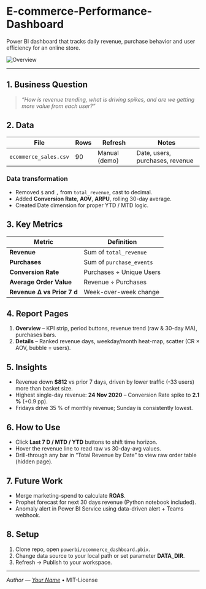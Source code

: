 # E-commerce-Performance-Dashboard
Power BI dashboard that tracks daily revenue, purchase behavior and user efficiency for an online store.

![Overview](img/overview.gif)

---

## 1. Business Question  
> *“How is revenue trending, what is driving spikes, and are we getting more value from each user?”*

## 2. Data
| File | Rows | Refresh | Notes |
|------|------|---------|-------|
| `ecommerce_sales.csv` | 90 | Manual (demo) | Date, users, purchases, revenue |

### Data transformation
* Removed `$` and `,` from `total_revenue`, cast to decimal.  
* Added **Conversion Rate**, **AOV**, **ARPU**, rolling 30-day average.  
* Created Date dimension for proper YTD / MTD logic.

## 3. Key Metrics
| Metric | Definition |
|--------|------------|
| **Revenue** | Sum of `total_revenue` |
| **Purchases** | Sum of `purchase_events` |
| **Conversion Rate** | Purchases ÷ Unique Users |
| **Average Order Value** | Revenue ÷ Purchases |
| **Revenue Δ vs Prior 7 d** | Week-over-week change |

## 4. Report Pages
1. **Overview** – KPI strip, period buttons, revenue trend (raw & 30-day MA), purchases bars.  
2. **Details** – Ranked revenue days, weekday/month heat-map, scatter (CR × AOV, bubble = users).

## 5. Insights
* Revenue down **\$812** vs prior 7 days, driven by lower traffic (-33 users) more than basket size.  
* Highest single-day revenue: **24 Nov 2020** – Conversion Rate spike to **2.1 %** (+0.9 pp).  
* Fridays drive 35 % of monthly revenue; Sunday is consistently lowest.

## 6. How to Use
* Click **Last 7 D / MTD / YTD** buttons to shift time horizon.  
* Hover the revenue line to read raw vs 30-day-avg values.  
* Drill-through any bar in “Total Revenue by Date” to view raw order table (hidden page).

## 7. Future Work
* Merge marketing-spend to calculate **ROAS**.  
* Prophet forecast for next 30 days revenue (Python notebook included).  
* Anomaly alert in Power BI Service using data-driven alert + Teams webhook.

## 8. Setup
1. Clone repo, open `powerbi/ecommerce_dashboard.pbix`.  
2. Change data source to your local path or set parameter **DATA_DIR**.  
3. Refresh → Publish to your workspace.

---

*Author — [Your Name](https://www.linkedin.com/in/<handle>)*  •  MIT-License
